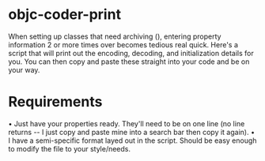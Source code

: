 # objc-coder-print

When setting up classes that need archiving (<NSCoding>), entering property information 2 or more times over becomes tedious real quick. Here's a script that will print out the encoding, decoding, and initialization details for you. You can then copy and paste these straight into your code and be on your way.

# Requirements
 • Just have your properties ready. They'll need to be on one line (no line returns -- I just copy and paste mine into a search bar then copy it again).
 • I have a semi-specific format layed out in the script. Should be easy enough to modify the file to your style/needs.
